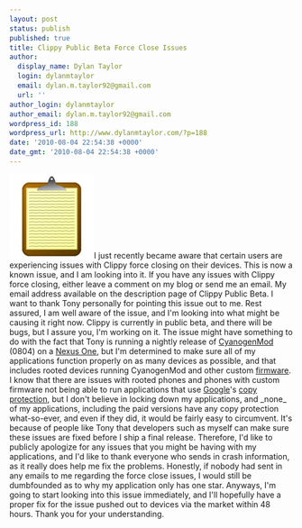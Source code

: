 ```yaml
---
layout: post
status: publish
published: true
title: Clippy Public Beta Force Close Issues
author:
  display_name: Dylan Taylor
  login: dylanmtaylor
  email: dylan.m.taylor92@gmail.com
  url: ''
author_login: dylanmtaylor
author_email: dylan.m.taylor92@gmail.com
wordpress_id: 188
wordpress_url: http://www.dylanmtaylor.com/?p=188
date: '2010-08-04 22:54:38 +0000'
date_gmt: '2010-08-04 22:54:38 +0000'
---
```

<p><a href="/images/blog/2010/12/clippy-logo1.png"><img class="alignleft" title="Clippy Logo" src="/images/blog/2010/11/clippy-logo1.png" alt="" width="150" height="150" /></a>I just recently became aware that certain users are experiencing issues with Clippy force closing on their devices. This is now a known issue, and I am looking into it. If you have any issues with Clippy force closing, either leave a comment on my blog or send me an email. My email address available on the description page of Clippy Public Beta. I want to thank Tony personally for pointing this issue out to me. Rest assured, I am well aware of the issue, and I'm looking into what might be causing it right now. Clippy is currently in public beta, and there will be bugs, but I assure you, I'm working on it. The issue might have something to do with the fact that Tony is running a nightly release of <a class="zem_slink" title="CyanogenMod" rel="homepage" href="http://www.cyanogenmod.com/">CyanogenMod</a> (0804) on a <a class="zem_slink" title="Nexus One" rel="homepage" href="http://www.google.com/phone">Nexus One</a>, but I'm determined to make sure all of my applications function properly on as many devices as  possible, and that includes rooted devices running CyanogenMod and other  custom <a class="zem_slink" title="Firmware" rel="wikipedia" href="http://en.wikipedia.org/wiki/Firmware">firmware</a>. I know that there are issues with rooted phones and phones with custom  firmware not being able to run applications that use <a class="zem_slink" title="Google" rel="homepage" href="http://google.com">Google</a>'s <a class="zem_slink" title="Copy protection" rel="wikipedia" href="http://en.wikipedia.org/wiki/Copy_protection">copy  protection</a>, but I don't believe in locking down my applications, and  _none_ of my applications, including the paid versions have any copy  protection what-so-ever, and even if they did, it would be fairly easy to  circumvent. It's because of people like Tony that developers such as myself can make  sure these issues are fixed before I ship a final release. Therefore, I'd like to publicly apologize for any issues that you might be having with my applications, and I'd like to thank everyone who sends in crash information, as it really does help me fix the problems. Honestly, if nobody had sent in any emails to me regarding the force close issues, I would still be dumbfounded as to why my application only has one star. Anyways, I'm going to start looking into this issue immediately, and I'll hopefully have a proper fix for the issue pushed out to devices via the market within 48 hours. Thank you for your understanding.</p>
